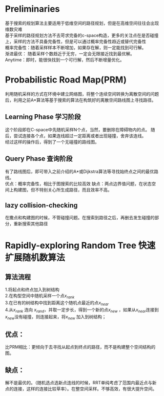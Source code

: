 # Preliminaries  
基于搜索的规划算法主要适用于低维空间的路径规划，但是在高维空间往往会出现维数灾难  
基于采样的路径规划方法不去苛求完备的c-space构造，更多的关注点在是否碰撞上，采样的方法不具备完备性，但是可以通过概率完备性趋近或替代完备性  
概率完备性：随着采样样本不断增加，如果存在解，则一定能找到可行解。  
渐进最优： 随着采样个数趋近于无穷，一定会无限接近找到最优解。  
Anytime：即时，能很快找到一个可行解，然后不断增量优化。  
# Probabilistic Road Map(PRM)  
利用随机采样的方式在环境中建立网络图，将整个连续空间转换为离散空间的问题后，利用之前A*算法等基于搜索的算法在构筑好的离散空间路线图上寻找路径。  
## Learning Phase 学习阶段 
这个阶段即在C-space中先随机采样N个点，当然，要删除在障碍物内的点。
随后，尝试连接各个点，如果连线超过一定距离或者出现碰撞，舍弃该连线。  
经过这样的操作后，得到了一个无碰撞的路线图。
## Query Phase 查询阶段  
有了路线图后，即可带入之前介绍的A*或Dijkstra算法等寻找始终点之间的最优路线。    
优点：概率完备性，相比于图搜索的比较高效 
缺点：两点边界值问题，在状态空间上构建图，但不特别关心所生成路径，而且效率不高。  
## lazy collision-checking  
在撒点和构建图的时候，不管碰撞问题。在搜索到路径之后，再删去发生碰撞的部分，重新搜索其他路径  
# Rapidly-exploring Random Tree 快速扩展随机数算法  
## 算法流程     
1.将起点和终点加入到树结构  
2.在构型空间中随机采样一个点$x_{rank}$  
3.在已有的树结构中找到距离这个随机点最近的点$x_{near}$  
4.从$x_{rank}$ 连向 $x_{rand}$，并取一定步长，得到一个新的点$x_{new}$ ，如果从$x_{near}$连接到$x_{new}$没有碰撞，则连接起来，将$x_{new}$ 加入到树结构；    
## 优点：  
比PRM相比：更倾向于去寻找从起点到终点的路径，而不是构建整个空间结构的图。  
## 缺点：  
解不是最优的。（随机选点选新点连线的时候，RRT单纯考虑了范围内最近点与新点的连接，这样的连接比较草率）。在整空间采样。不够高效，有很大提升空间。  
